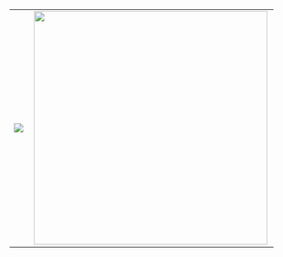 <center>
  <table>
    <tr>
        <td><img heigth="100% auto;" align="left" src="https://github-readme-stats.vercel.app/api/top-langs/?username=jniyaz&layout=compact&theme=blueberry"/></td>
        <td><img width="410px" align="left" src="https://github-readme-streak-stats.herokuapp.com/?user=jniyaz&hide_border=true&theme=blueberry" /></td>
    </tr>  
  </table>
</center>  
